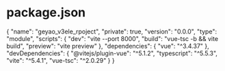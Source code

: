 # package.json
{
  "name": "geyao_v3ele_rpoject",
  "private": true,
  "version": "0.0.0",
  "type": "module",
  "scripts": {
    "dev": "vite --port 8000",
    "build": "vue-tsc -b && vite build",
    "preview": "vite preview"
  },
  "dependencies": {
    "vue": "^3.4.37"
  },
  "devDependencies": {
    "@vitejs/plugin-vue": "^5.1.2",
    "typescript": "^5.5.3",
    "vite": "^5.4.1",
    "vue-tsc": "^2.0.29"
  }
}

